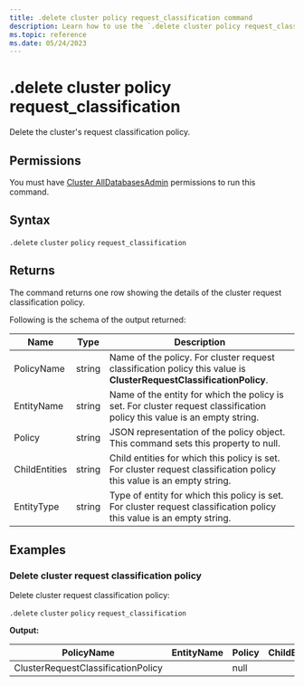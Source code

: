 ```yaml
---
title: .delete cluster policy request_classification command
description: Learn how to use the `.delete cluster policy request_classification` command to delete the cluster's request classification policy.
ms.topic: reference
ms.date: 05/24/2023
---
```

# .delete cluster policy request_classification

Delete the cluster's request classification policy.

## Permissions

You must have [Cluster AllDatabasesAdmin](access-control/role-based-access-control.md) permissions to run this command.

## Syntax

`.delete` `cluster` `policy` `request_classification`

## Returns

The command returns one row showing the details of the cluster request classification policy.

Following is the schema of the output returned:

| Name          | Type   | Description                                                                                                              |
|---------------|--------|--------------------------------------------------------------------------------------------------------------------------|
| PolicyName    | string | Name of the policy. For cluster request classification policy this value is **ClusterRequestClassificationPolicy**.      |
| EntityName    | string | Name of the entity for which the policy is set. For cluster request classification policy this value is an empty string. |
| Policy        | string | JSON representation of the policy object. This command sets this property to null.                                       |
| ChildEntities | string | Child entities for which this policy is set. For cluster request classification policy this value is an empty string.    |
| EntityType    | string | Type of entity for which this policy is set. For cluster request classification policy this value is an empty string.    |

## Examples

### Delete cluster request classification policy

Delete cluster request classification policy:

`.delete` `cluster` `policy` `request_classification`

**Output:**

| PolicyName                         | EntityName | Policy | ChildEntities | EntityType |
|------------------------------------|------------|--------|---------------|------------|
| ClusterRequestClassificationPolicy |            | null   |               |            |
